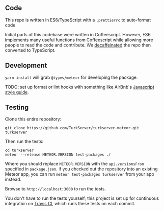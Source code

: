 ## Code

This repo is written in ES6/TypeScript with a `.prettierrc` to auto-format code.

Initial parts of this codebase were written in Coffeescript. However, ES6
implements many useful functions from Coffeescript while allowing more people to
read the code and contribute. We [decaffeinated] the repo then converted to TypeScript.

[decaffeinated]: https://github.com/TurkServer/turkserver-meteor/pull/99

## Development

`yarn install` will grab `@types/meteor` for developing the package.

TODO: set up format or lint hooks with something like AirBnb's [Javascript style
guide](https://github.com/airbnb/javascript).

## Testing

Clone this entire repository:

```
git clone https://github.com/TurkServer/turkserver-meteor.git turkserver
```

Then run the tests:

```
cd turkserver
meteor --release METEOR.VERSION test-packages ./
```

Where you should replace `METEOR.VERSION` with the `api.versionsFrom` specified in `package.json`.
If you checked out the repository into an existing Meteor app, you can run `meteor test-packages turkserver` from your app instead.

Browse to `http://localhost:3000` to run the tests.

You don't have to run the tests yourself; this project is set up for continuous integration on [Travis CI](https://travis-ci.org/TurkServer/turkserver-meteor), which runs these tests on each commit.
